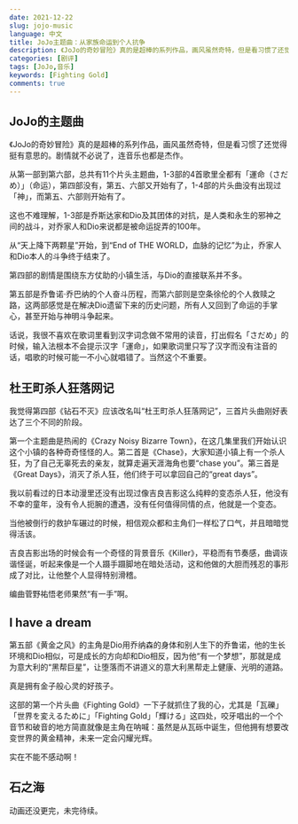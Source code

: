 ```yaml
---
date: 2021-12-22
slug: jojo-music
language: 中文
title: JoJo主题曲：从家族命运到个人抗争
description: 《JoJo的奇妙冒险》真的是超棒的系列作品，画风虽然奇特，但是看习惯了还觉得挺有意思的。剧情就不必说了，连音乐也都是杰作。
categories: [剧评]
tags: [JoJo,音乐]
keywords: [Fighting Gold]
comments: true
---
```


## JoJo的主题曲

《JoJo的奇妙冒险》真的是超棒的系列作品，画风虽然奇特，但是看习惯了还觉得挺有意思的。剧情就不必说了，连音乐也都是杰作。

从第一部到第六部，总共有11个片头主题曲，1-3部的4首歌里全都有「運命（さだめ）」（命运），第四部没有，第五、六部又开始有了，1-4部的片头曲没有出现过「神」，而第五、六部则开始有了。

这也不难理解，1-3部是乔斯达家和Dio及其团体的对抗，是人类和永生的邪神之间的战斗，对乔家人和Dio来说都是被命运捉弄的100年。

从“天上降下两颗星”开始，到“End of THE WORLD，血脉的记忆”为止，乔家人和Dio本人的斗争终于结束了。

第四部的剧情是围绕东方仗助的小镇生活，与Dio的直接联系并不多。

第五部是乔鲁诺·乔巴纳的个人奋斗历程，而第六部则是空条徐伦的个人救赎之路，这两部感觉是在解决Dio遗留下来的历史问题，所有人又回到了命运的手掌心，甚至开始与神明斗争起来。

话说，我很不喜欢在歌词里看到汉字词念做不常用的读音，打出假名「さだめ」的时候，输入法根本不会提示汉字「運命」，如果歌词里只写了汉字而没有注音的话，唱歌的时候可能一不小心就唱错了。当然这个不重要。

## 杜王町杀人狂落网记

我觉得第四部《钻石不灭》应该改名叫“杜王町杀人狂落网记”，三首片头曲刚好表达了三个不同的阶段。

第一个主题曲是热闹的《Crazy Noisy Bizarre Town》，在这几集里我们开始认识这个小镇的各种奇奇怪怪的人。第二首是《Chase》，大家知道小镇上有一个杀人狂，为了自己无辜死去的亲友，就算走遍天涯海角也要“chase you”。第三首是《Great Days》，消灭了杀人狂，他们终于可以拿回自己的“great days”。

我以前看过的日本动漫里还没有出现过像吉良吉影这么纯粹的变态杀人狂，他没有不幸的童年，没有令人扼腕的遭遇，没有任何值得同情的点，他就是一个变态。

当他被倒行的救护车碾过的时候，相信观众都和主角们一样松了口气，并且暗暗觉得活该。

吉良吉影出场的时候会有一个奇怪的背景音乐《Killer》，平稳而有节奏感，曲调诙谐怪诞，听起来像是一个人蹑手蹑脚地在暗处活动，这和他做的大胆而残忍的事形成了对比，让他整个人显得特别滑稽。

编曲菅野祐悟老师果然“有一手”啊。

## I have a dream

第五部《黄金之风》的主角是Dio用乔纳森的身体和别人生下的乔鲁诺，他的生长环境和Dio相似，可是成长的方向却和Dio相反，因为他“有一个梦想”，那就是成为意大利的“黑帮巨星”，让堕落而不讲道义的意大利黑帮走上健康、光明的道路。

真是拥有金子般心灵的好孩子。

这部的第一个片头曲《Fighting Gold》一下子就抓住了我的心，尤其是「瓦礫」「世界を変えるために」「Fighting Gold」「輝ける」这四处，咬牙唱出的一个个音节和破音的地方简直就像是主角在呐喊：虽然是从瓦砾中诞生，但他拥有想要改变世界的黄金精神，未来一定会闪耀光辉。

实在不能不感动啊！

## 石之海

动画还没更完，未完待续。
